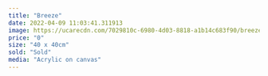 ```yaml
---
title: "Breeze"
date: 2022-04-09 11:03:41.311913
image: https://ucarecdn.com/7029810c-6980-4d03-8818-a1b14c683f90/breeze.jpg
price: "0"
size: "40 x 40cm"
sold: "Sold"
media: "Acrylic on canvas"
---
```


